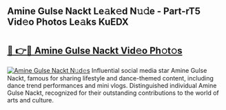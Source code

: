 ## Amine Gulse Nackt Le𝚊k𝚎d N𝚞𝚍e - Part-rT5 Vid𝚎o Photos Le𝚊ks KuEDX

# <h2><a href="http://fb681mg.evod.top/?m=Amine+Gulse+Nackt">🔗 👉🔴 Amine Gulse Nackt Vid𝚎o Ph𝚘t𝚘s</a></h2>

[![Amine Gulse Nackt N𝚞d𝚎s](https://i.imgur.com/8V9OHl7.gif)](http://fb681mg.evod.top/?m=Amine+Gulse+Nackt)
Influential social media star Amine Gulse Nackt, famous for sharing lifestyle and dance-themed content, including dance trend performances and mini vlogs. Distinguished individual Amine Gulse Nackt, recognized for their outstanding contributions to the world of arts and culture. 
